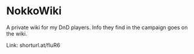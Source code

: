 # NokkoWiki
A private wiki for my DnD players. Info they find in the campaign goes on the wiki.

Link: 
shorturl.at/fluR6
